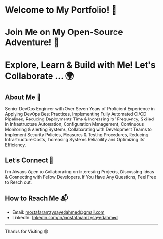 # Welcome to My Portfolio! 👋
# Join Me on My Open-Source Adventure! 🤝
# Explore, Learn & Build with Me! Let's Collaborate ... 🌍

## About Me 🚀

Senior DevOps Engineer with Over Seven Years of Proficient Experience in Applying DevOps Best Practices, Implementing Fully Automated CI/CD Pipelines, Reducing Deployments Time & Increasing its’ Frequency, Skilled in Infrastructure Automation, Configuration Management, Continuous Monitoring & Alerting Systems, Collaborating with Development Teams to Implement Security Policies, Measures & Testing Procedures, Reducing Infrastructure Costs, Increasing Systems Reliability and Optimizing its’ Efficiency.

## Let’s Connect 💬

I’m Always Open to Collaborating on Interesting Projects, Discussing Ideas & Connecting with Fellow Developers. If You Have Any Questions, Feel Free to Reach out.

## How to Reach Me 📬

- Email: [mostafaramzysayedahmed@gmail.com](mailto:MostafaRamzySayedAhmed@gmail.com)
- LinkedIn: [linkedin.com/in/mostafaramzysayedahmed](https://www.linkedin.com/in/MostafaRamzySayedAhmed)

---

Thanks for Visiting 😄
